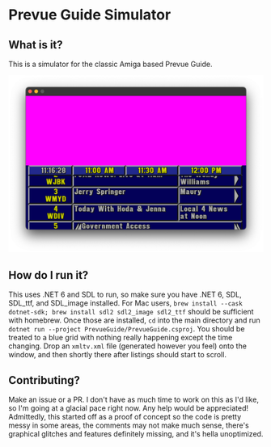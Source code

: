 # Prevue Guide Simulator

## What is it?
This is a simulator for the classic Amiga based Prevue Guide.

![Prevue Guide screenshot](/.readme/guide.png)

## How do I run it?
This uses .NET 6 and SDL to run, so make sure you have .NET 6,  SDL, SDL_ttf, and SDL_image installed. For Mac users, `brew install --cask dotnet-sdk; brew install sdl2 sdl2_image sdl2_ttf` should 
be sufficient with homebrew. Once those are installed, `cd` into the main directory and run `dotnet run --project PrevueGuide/PrevueGuide.csproj`. You should be treated to a blue grid with nothing 
really happening except the time changing. Drop an `xmltv.xml` file (generated however you feel) onto the window, and then shortly there after listings should start to scroll.

## Contributing?
Make an issue or a PR. I don't have as much time to work on this as I'd like, so I'm going at a glacial pace right now. Any help would be appreciated! Admittedly, this started off as a proof of 
concept so the code is pretty messy in some areas, the comments may not make much sense, there's graphical glitches and features definitely missing, and it's hella unoptimized.
